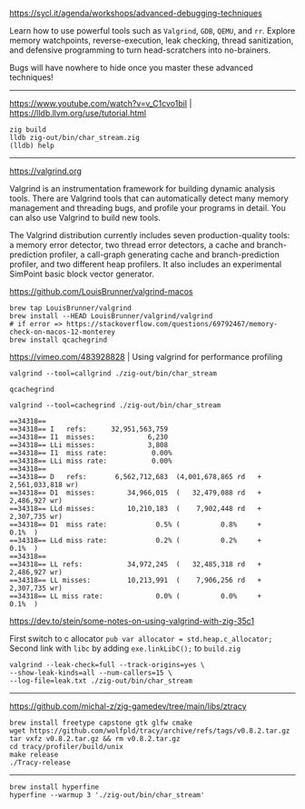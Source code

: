 https://sycl.it/agenda/workshops/advanced-debugging-techniques

Learn how to use powerful tools such as `Valgrind`, `GDB`, `QEMU`, and `rr`. Explore memory watchpoints, reverse-execution, leak checking, thread sanitization, and defensive programming to turn head-scratchers into no-brainers.

Bugs will have nowhere to hide once you master these advanced techniques!

- - -


https://www.youtube.com/watch?v=v_C1cvo1biI | 
https://lldb.llvm.org/use/tutorial.html

```
zig build
lldb zig-out/bin/char_stream.zig
(lldb) help
```

- - -

https://valgrind.org

Valgrind is an instrumentation framework for building dynamic analysis tools. There are Valgrind tools that can automatically detect many memory management and threading bugs, and profile your programs in detail. You can also use Valgrind to build new tools.

The Valgrind distribution currently includes seven production-quality tools: a memory error detector, two thread error detectors, a cache and branch-prediction profiler, a call-graph generating cache and branch-prediction profiler, and two different heap profilers. It also includes an experimental SimPoint basic block vector generator.


https://github.com/LouisBrunner/valgrind-macos

```
brew tap LouisBrunner/valgrind
brew install --HEAD LouisBrunner/valgrind/valgrind
# if error => https://stackoverflow.com/questions/69792467/memory-check-on-macos-12-monterey
brew install qcachegrind
```

https://vimeo.com/483928828 |
Using valgrind for performance profiling
```
valgrind --tool=callgrind ./zig-out/bin/char_stream

qcachegrind
```

```
valgrind --tool=cachegrind ./zig-out/bin/char_stream

==34318==
==34318== I   refs:      32,951,563,759
==34318== I1  misses:             6,230
==34318== LLi misses:             3,808
==34318== I1  miss rate:           0.00%
==34318== LLi miss rate:           0.00%
==34318==
==34318== D   refs:       6,562,712,683  (4,001,678,865 rd   + 2,561,033,818 wr)
==34318== D1  misses:        34,966,015  (   32,479,088 rd   +     2,486,927 wr)
==34318== LLd misses:        10,210,183  (    7,902,448 rd   +     2,307,735 wr)
==34318== D1  miss rate:            0.5% (          0.8%     +           0.1%  )
==34318== LLd miss rate:            0.2% (          0.2%     +           0.1%  )
==34318==
==34318== LL refs:           34,972,245  (   32,485,318 rd   +     2,486,927 wr)
==34318== LL misses:         10,213,991  (    7,906,256 rd   +     2,307,735 wr)
==34318== LL miss rate:             0.0% (          0.0%     +           0.1%  )
```


https://dev.to/stein/some-notes-on-using-valgrind-with-zig-35c1

First switch to c allocator `pub var allocator = std.heap.c_allocator;`
Second link with `libc` by adding `exe.linkLibC();` to `build.zig`

```
valgrind --leak-check=full --track-origins=yes \
--show-leak-kinds=all --num-callers=15 \
--log-file=leak.txt ./zig-out/bin/char_stream
```

- - -

https://github.com/michal-z/zig-gamedev/tree/main/libs/ztracy

```build tracy profiler on macos
brew install freetype capstone gtk glfw cmake
wget https://github.com/wolfpld/tracy/archive/refs/tags/v0.8.2.tar.gz
tar vxfz v0.8.2.tar.gz && rm v0.8.2.tar.gz
cd tracy/profiler/build/unix
make release
./Tracy-release
```

- - -

```
brew install hyperfine
hyperfine --warmup 3 './zig-out/bin/char_stream'
```